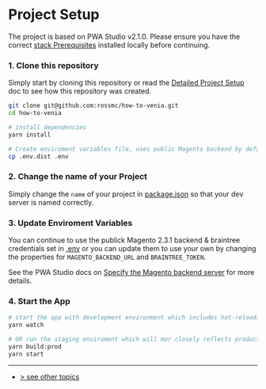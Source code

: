 # Project Setup
The project is based on PWA Studio v2.1.0.  Please ensure you have the correct [stack Prerequisites] installed locally before continuing.

### 1. Clone this repository
Simply start by cloning this repository or read the [Detailed Project Setup] doc to see how this repository was created.
```bash
git clone git@github.com:rossmc/how-to-venia.git
cd how-to-venia

# install dependencies
yarn install

# Create enviroment variables file, uses public Magento backend by default
cp .env.dist .env
```

### 2. Change the name of your Project
Simply change the `name` of your project in [package.json] so that your dev server is named correctly. 

### 3. Update Enviroment Variables
You can continue to use the publick Magento 2.3.1 backend & braintree credentials set in [.env] or you can update them to use your own by changing the properties for `MAGENTO_BACKEND_URL` and `BRAINTREE_TOKEN`.

See the PWA Studio docs on [Specify the Magento backend server] for more details.

### 4. Start the App
```bash
# start the app with development environment which includes hot-reloading
yarn watch

# OR run the staging enviroment which will mor closely reflects production
yarn build:prod
yarn start
```

---
- [> see other topics](../../README.md#Topics)

[stack Prerequisites]: https://magento-research.github.io/pwa-studio/venia-pwa-concept/setup/#prerequisites
[Detailed Project Setup]: ./detailed-project-setup.md
[package.json]: ../../package.json#L2
[.env]: ../../.env
[Specify the Magento backend server]: https://magento-research.github.io/pwa-studio/venia-pwa-concept/setup/#step-3-specify-the-magento-backend-server